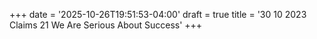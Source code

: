 +++
date = '2025-10-26T19:51:53-04:00'
draft = true
title = '30 10 2023 Claims 21 We Are Serious About Success'
+++
